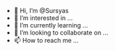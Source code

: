 - 👋 Hi, I’m @Sursyas
- 👀 I’m interested in ...
- 🌱 I’m currently learning ...
- 💞️ I’m looking to collaborate on ...
- 📫 How to reach me ...

<!---
Sursyas/Sursyas is a ✨ special ✨ repository because its `README.md` (this file) appears on your GitHub profile.
You can click the Preview link to take a look at your changes.
--->
